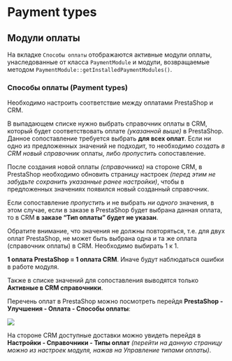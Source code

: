 # Payment types

## Модули оплаты

На вкладке `Способы оплаты` отображаются активные модули оплаты, унаследованные от класса `PaymentModule` и модули, возвращаемые методом `PaymentModule::getInstalledPaymentModules()`.

### Способы оплаты (Payment types)

Необходимо настроить соответствие между оплатами PrestaShop и CRM.

В выпадающем списке нужно выбрать справочник оплаты в CRM, который будет соответствовать оплате *(указанной выше)* в PrestaShop. Данное сопоставление требуется выбрать **для всех оплат**. Если ни одно из предложенных значений не подходит, то необходимо *создать в CRM новый справочник* оплаты, либо *пропустить* сопоставление.

После создания новой оплаты *(справочника)* на стороне CRM, в PrestaShop необходимо обновить страницу настроек *(перед этим не забудьте сохранить указанные ранее настройки)*, чтобы в предложенных значениях появился новый созданный справочник.

Если сопоставление *пропустить* и не выбрать *ни одного* значения, в этом случае, если в заказе в PrestaShop будет выбрана данная оплата, то в CRM **в заказе “Тип оплаты” будет не указан**.

Обратите внимание, что значения не должны повторяться, т.е. для двух оплат PrestaShop, не может быть выбрана одна и та же оплата (справочник оплаты) в CRM. Необходимо выбирать 1 к 1.

**1 оплата PrestaShop = 1 оплата CRM**. Иначе будут наблюдаться ошибки в работе модуля.

Также в списке значений для сопоставления выводятся только **Активные в CRM справочники**.

Перечень оплат в PrestaShop можно посмотреть перейдя **PrestaShop - Улучшения - Оплата - Способы оплаты**:

![](https://lh3.googleusercontent.com/r8v3Z9uDUyR7i64LFejXIfE0AaHFk81XqClyLVSKXTM9BtGiXOBiw5qbojayUKfOXL6QDgDLbqmgFhl-chu2UkE0eVriki6gaq8MNnVnTVo7ixPPQMOc1R57pDRKDjaq6LfQ_G33=s0)

На стороне CRM доступные доставки можно увидеть перейдя в **Настройки - Справочники - Типы оплат** *(перейти на данную страницу можно из настроек модуля, нажав на Управление типами оплаты)*.
